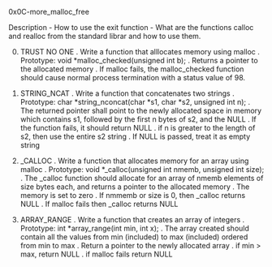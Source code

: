 0x0C-more_malloc_free

Description - How to use the exit function
	    - What are the functions calloc and realloc from the standard librar and how to use them.

0. TRUST NO ONE
	. Write a function that alllocates memory using malloc
	. Prototype: void *malloc_checked(unsigned int b);
	. Returns a pointer to the allocated memory
	. If malloc fails, the malloc_checked function should cause normal process termination with a status value of 98.

1. STRING_NCAT
	. Write a function that concatenates two strings
	. Prototype: char *string_nconcat(char *s1, char *s2, unsigned int n);
	. The returned pointer shall point to the newly allocated space in memory which contains s1, followed by the first n bytes of s2, and the NULL 
	. If the function fails, it should return NULL
	. if n is greater to the length of s2, then use the entire s2 string
	. If NULL is passed, treat it as empty string

2. _CALLOC
	. Write a function that allocates memory for an array using malloc
	. Prototype: void *_calloc(unsigned int nmemb, unsigned int size);
	. The _calloc function should allocate for an array of nmemb elements of size bytes each, and returns a pointer to the allocated memory
	. The memory is set to zero
	. If nmmemb or size is 0, then _calloc returns NULL
	. If malloc fails then _calloc returns NULL
	
3. ARRAY_RANGE
	. Write a function that creates an array of integers
	. Prototype: int *array_range(int min, int x);
	. The array created should contain all the values from min (included) to max (included) ordered from min to max
	. Return a pointer to the newly allocated array
	. if min > max, return NULL
	. if malloc fails return NULL

